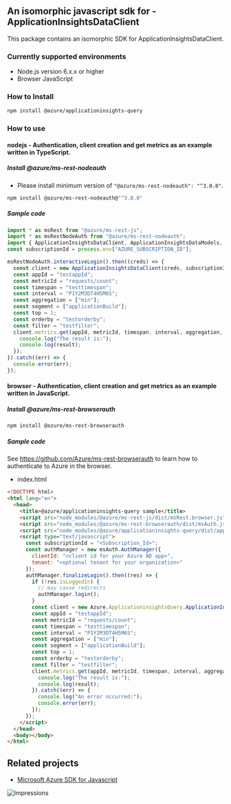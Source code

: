 ## An isomorphic javascript sdk for - ApplicationInsightsDataClient

This package contains an isomorphic SDK for ApplicationInsightsDataClient.

### Currently supported environments

- Node.js version 6.x.x or higher
- Browser JavaScript

### How to Install

```bash
npm install @azure/applicationinsights-query
```

### How to use

#### nodejs - Authentication, client creation and get metrics as an example written in TypeScript.

##### Install @azure/ms-rest-nodeauth

- Please install minimum version of `"@azure/ms-rest-nodeauth": "^3.0.0"`.
```bash
npm install @azure/ms-rest-nodeauth@"^3.0.0"
```

##### Sample code

```typescript
import * as msRest from "@azure/ms-rest-js";
import * as msRestNodeAuth from "@azure/ms-rest-nodeauth";
import { ApplicationInsightsDataClient, ApplicationInsightsDataModels, ApplicationInsightsDataMappers } from "@azure/applicationinsights-query";
const subscriptionId = process.env["AZURE_SUBSCRIPTION_ID"];

msRestNodeAuth.interactiveLogin().then((creds) => {
  const client = new ApplicationInsightsDataClient(creds, subscriptionId);
  const appId = "testappId";
  const metricId = "requests/count";
  const timespan = "testtimespan";
  const interval = "P1Y2M3DT4H5M6S";
  const aggregation = ["min"];
  const segment = ["applicationBuild"];
  const top = 1;
  const orderby = "testorderby";
  const filter = "testfilter";
  client.metrics.get(appId, metricId, timespan, interval, aggregation, segment, top, orderby, filter).then((result) => {
    console.log("The result is:");
    console.log(result);
  });
}).catch((err) => {
  console.error(err);
});
```

#### browser - Authentication, client creation and get metrics as an example written in JavaScript.

##### Install @azure/ms-rest-browserauth

```bash
npm install @azure/ms-rest-browserauth
```

##### Sample code

See https://github.com/Azure/ms-rest-browserauth to learn how to authenticate to Azure in the browser.

- index.html
```html
<!DOCTYPE html>
<html lang="en">
  <head>
    <title>@azure/applicationinsights-query sample</title>
    <script src="node_modules/@azure/ms-rest-js/dist/msRest.browser.js"></script>
    <script src="node_modules/@azure/ms-rest-browserauth/dist/msAuth.js"></script>
    <script src="node_modules/@azure/applicationinsights-query/dist/applicationinsights-query.js"></script>
    <script type="text/javascript">
      const subscriptionId = "<Subscription_Id>";
      const authManager = new msAuth.AuthManager({
        clientId: "<client id for your Azure AD app>",
        tenant: "<optional tenant for your organization>"
      });
      authManager.finalizeLogin().then((res) => {
        if (!res.isLoggedIn) {
          // may cause redirects
          authManager.login();
        }
        const client = new Azure.ApplicationinsightsQuery.ApplicationInsightsDataClient(res.creds, subscriptionId);
        const appId = "testappId";
        const metricId = "requests/count";
        const timespan = "testtimespan";
        const interval = "P1Y2M3DT4H5M6S";
        const aggregation = ["min"];
        const segment = ["applicationBuild"];
        const top = 1;
        const orderby = "testorderby";
        const filter = "testfilter";
        client.metrics.get(appId, metricId, timespan, interval, aggregation, segment, top, orderby, filter).then((result) => {
          console.log("The result is:");
          console.log(result);
        }).catch((err) => {
          console.log("An error occurred:");
          console.error(err);
        });
      });
    </script>
  </head>
  <body></body>
</html>
```

## Related projects

- [Microsoft Azure SDK for Javascript](https://github.com/Azure/azure-sdk-for-js)

![Impressions](https://azure-sdk-impressions.azurewebsites.net/api/impressions/azure-sdk-for-js/sdk/applicationinsights/applicationinsights-query/README.png)
